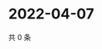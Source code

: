 # 2022-04-07

共 0 条

<!-- BEGIN WEIBO -->
<!-- 最后更新时间 Thu Apr 07 2022 03:00:48 GMT+0800 (China Standard Time) -->

<!-- END WEIBO -->
